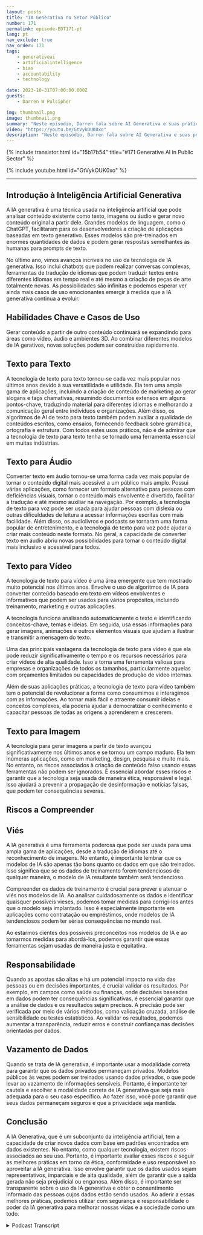 ```yaml
---
layout: posts
title: "IA Generativa no Setor Público"
number: 171
permalink: episode-EDT171-pt
lang: pt
nav_exclude: true
nav_order: 171
tags:
    - generativeai
    - artificialintelligence
    - bias
    - accountability
    - technology

date: 2023-10-31T07:00:00.000Z
guests:
    - Darren W Pulsipher

img: thumbnail.png
image: thumbnail.png
summary: "Neste episódio, Darren fala sobre AI Generativa e suas práticas de uso. A AI Generativa está explodindo com novas capacidades, como criar texto, imagens, vídeo e áudio. No entanto, existem riscos, como viés, responsabilidade e vazamento de dados, que precisam ser abordados."
video: "https://youtu.be/GtVykOUK0xo"
description: "Neste episódio, Darren fala sobre AI Generativa e suas práticas de uso. A AI Generativa está explodindo com novas capacidades, como criar texto, imagens, vídeo e áudio. No entanto, existem riscos, como viés, responsabilidade e vazamento de dados, que precisam ser abordados."
---
```


<div>
{% include transistor.html id="15b17b54" title="#171 Generative AI in Public Sector" %}

{% include youtube.html id="GtVykOUK0xo" %}
</div>

---

## Introdução à Inteligência Artificial Generativa

A IA generativa é uma técnica usada na inteligência artificial que pode analisar conteúdo existente como texto, imagens ou áudio e gerar novo conteúdo original a partir dele. Grandes modelos de linguagem, como o ChatGPT, facilitaram para os desenvolvedores a criação de aplicações baseadas em texto generativo. Esses modelos são pré-treinados em enormes quantidades de dados e podem gerar respostas semelhantes às humanas para prompts de texto.

No último ano, vimos avanços incríveis no uso da tecnologia de IA generativa. Isso inclui chatbots que podem realizar conversas complexas, ferramentas de tradução de idiomas que podem traduzir textos entre diferentes idiomas em tempo real e até mesmo a criação de peças de arte totalmente novas. As possibilidades são infinitas e podemos esperar ver ainda mais casos de uso emocionantes emergir à medida que a IA generativa continua a evoluir.

## Habilidades Chave e Casos de Uso

Gerar conteúdo a partir de outro conteúdo continuará se expandindo para áreas como vídeo, áudio e ambientes 3D. Ao combinar diferentes modelos de IA gerativos, novas soluções podem ser construídas rapidamente.

## Texto para Texto

A tecnologia de texto para texto tornou-se cada vez mais popular nos últimos anos devido à sua versatilidade e utilidade. Ela tem uma ampla gama de aplicações, incluindo a criação de conteúdo de marketing ao gerar slogans e tags chamativas, resumindo documentos extensos em alguns pontos-chave, traduzindo material para diferentes idiomas e melhorando a comunicação geral entre indivíduos e organizações. Além disso, os algoritmos de AI de texto para texto também podem avaliar a qualidade de conteúdos escritos, como ensaios, fornecendo feedback sobre gramática, ortografia e estrutura. Com todos estes usos práticos, não é de admirar que a tecnologia de texto para texto tenha se tornado uma ferramenta essencial em muitas indústrias.

## Texto para Áudio

Converter texto em áudio tornou-se uma forma cada vez mais popular de tornar o conteúdo digital mais acessível a um público mais amplo. Possui várias aplicações, como fornecer um formato alternativo para pessoas com deficiências visuais, tornar o conteúdo mais envolvente e divertido, facilitar a tradução e até mesmo auxiliar na navegação. Por exemplo, a tecnologia de texto para voz pode ser usada para ajudar pessoas com dislexia ou outras dificuldades de leitura a acessar informações escritas com mais facilidade. Além disso, os audiolivros e podcasts se tornaram uma forma popular de entretenimento, e a tecnologia de texto para voz pode ajudar a criar mais conteúdo neste formato. No geral, a capacidade de converter texto em áudio abriu novas possibilidades para tornar o conteúdo digital mais inclusivo e acessível para todos.

## Texto para Vídeo

A tecnologia de texto para vídeo é uma área emergente que tem mostrado muito potencial nos últimos anos. Envolve o uso de algoritmos de IA para converter conteúdo baseado em texto em vídeos envolventes e informativos que podem ser usados para vários propósitos, incluindo treinamento, marketing e outras aplicações.

A tecnologia funciona analisando automaticamente o texto e identificando conceitos-chave, temas e ideias. Em seguida, usa essas informações para gerar imagens, animações e outros elementos visuais que ajudam a ilustrar e transmitir a mensagem do texto.

Uma das principais vantagens da tecnologia de texto para vídeo é que ela pode reduzir significativamente o tempo e os recursos necessários para criar vídeos de alta qualidade. Isso a torna uma ferramenta valiosa para empresas e organizações de todos os tamanhos, particularmente aquelas com orçamentos limitados ou capacidades de produção de vídeo internas.

Além de suas aplicações práticas, a tecnologia de texto para vídeo também tem o potencial de revolucionar a forma como consumimos e interagimos com as informações. Ao tornar mais fácil e atraente consumir ideias e conceitos complexos, ela poderia ajudar a democratizar o conhecimento e capacitar pessoas de todas as origens a aprenderem e crescerem.

## Texto para Imagem

A tecnologia para gerar imagens a partir de texto avançou significativamente nos últimos anos e se tornou um campo maduro. Ela tem inúmeras aplicações, como em marketing, design, pesquisa e muito mais. No entanto, os riscos associados à criação de conteúdo falso usando essas ferramentas não podem ser ignorados. É essencial abordar esses riscos e garantir que a tecnologia seja usada de maneira ética, responsável e legal. Isso ajudará a prevenir a propagação de desinformação e notícias falsas, que podem ter consequências severas.

## Riscos a Compreender

## Viés

A IA generativa é uma ferramenta poderosa que pode ser usada para uma ampla gama de aplicações, desde a tradução de idiomas até o reconhecimento de imagens. No entanto, é importante lembrar que os modelos de IA são apenas tão bons quanto os dados em que são treinados. Isso significa que se os dados de treinamento forem tendenciosos de qualquer maneira, o modelo de IA resultante também será tendencioso.

Compreender os dados de treinamento é crucial para prever e atenuar o viés nos modelos de IA. Ao analisar cuidadosamente os dados e identificar quaisquer possíveis vieses, podemos tomar medidas para corrigi-los antes que o modelo seja implantado. Isso é especialmente importante em aplicações como contratação ou empréstimos, onde modelos de IA tendenciosos podem ter sérias consequências no mundo real.

Ao estarmos cientes dos possíveis preconceitos nos modelos de IA e ao tomarmos medidas para abordá-los, podemos garantir que essas ferramentas sejam usadas de maneira justa e equitativa.

## Responsabilidade

Quando as apostas são altas e há um potencial impacto na vida das pessoas ou em decisões importantes, é crucial validar os resultados. Por exemplo, em campos como saúde ou finanças, onde decisões baseadas em dados podem ter consequências significativas, é essencial garantir que a análise de dados e os resultados sejam precisos. A precisão pode ser verificada por meio de vários métodos, como validação cruzada, análise de sensibilidade ou testes estatísticos. Ao validar os resultados, podemos aumentar a transparência, reduzir erros e construir confiança nas decisões orientadas por dados.

## Vazamento de Dados

Quando se trata de IA generativa, é importante usar a modalidade correta para garantir que os dados privados permaneçam privados. Modelos públicos às vezes podem ser treinados usando dados privados, o que pode levar ao vazamento de informações sensíveis. Portanto, é importante ter cautela e escolher a modalidade correta de IA generativa que seja mais adequada para o seu caso específico. Ao fazer isso, você pode garantir que seus dados permaneçam seguros e que a privacidade seja mantida.

## Conclusão

A IA Generativa, que é um subconjunto da inteligência artificial, tem a capacidade de criar novos dados com base em padrões encontrados em dados existentes. No entanto, como qualquer tecnologia, existem riscos associados ao seu uso. Portanto, é importante avaliar esses riscos e seguir as melhores práticas em torno da ética, conformidade e uso responsável ao aproveitar a IA generativa. Isso envolve garantir que os dados usados sejam representativos, imparciais e de alta qualidade, além de garantir que a saída gerada não seja prejudicial ou enganosa. Além disso, é importante ser transparente sobre o uso da IA generativa e obter o consentimento informado das pessoas cujos dados estão sendo usados. Ao aderir a essas melhores práticas, podemos utilizar com segurança e responsabilidade o poder da IA generativa para melhorar nossas vidas e a sociedade como um todo.



<details>
<summary> Podcast Transcript </summary>

<p></p>

</details>
